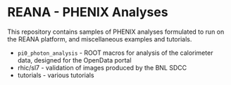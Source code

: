 # REANA - PHENIX Analyses

This repository contains samples of PHENIX analyses
formulated to run on the REANA platform, and miscellaneous
examples and tutorials.

* ```pi0_photon_analysis``` - ROOT macros for analysis of the calorimeter data, designed for the OpenData portal
* rhic/sl7 - validation of images produced by the BNL SDCC
* tutorials - various tutorials

